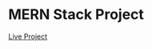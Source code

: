 <h1>MERN Stack Project</h1>
<a href="https://food-delivery-site-frontend-5pg3.onrender.com target="blank" /">Live Project</a>
